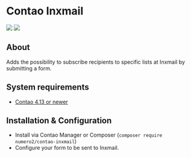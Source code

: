 Contao Inxmail
=======================

[![](https://img.shields.io/packagist/v/numero2/contao-inxmail.svg?style=flat-square)](https://packagist.org/packages/numero2/contao-inxmail) [![](https://img.shields.io/badge/License-LGPL%20v3-blue.svg?style=flat-square)](http://www.gnu.org/licenses/lgpl-3.0)


## About

Adds the possibility to subscribe recipients to specific lists at Inxmail by submitting a form.


## System requirements

* [Contao 4.13 or newer](https://github.com/contao/contao)


## Installation & Configuration

* Install via Contao Manager or Composer (`composer require numero2/contao-inxmail`)
* Configure your form to be sent to Inxmail.
